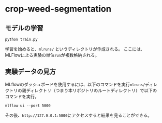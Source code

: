 # crop-weed-segmentation

## モデルの学習
```
python train.py
```
学習を始めると、`mlruns/` というディレクトリが作成される。
ここには、MLFlowによる実験の単位`run`が複数格納される。

## 実験データの見方
MLflowのダッシュボードを使用するには、以下のコマンドを実行`mlruns/`ディレクトリの親ディレクトリ（つまり本リポジトリのルートディレクトリ）で以下のコマンドを実行。
```
mlflow ui --port 5000
```
その後、`http://127.0.0.1:5000`にアクセスすると結果を見ることができる。